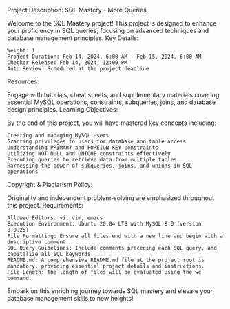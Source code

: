 Project Description: SQL Mastery - More Queries

Welcome to the SQL Mastery project! This project is designed to enhance your proficiency in SQL queries, focusing on advanced techniques and database management principles.
Key Details:

    Weight: 1
    Project Duration: Feb 14, 2024, 6:00 AM - Feb 15, 2024, 6:00 AM
    Checker Release: Feb 14, 2024, 12:00 PM
    Auto Review: Scheduled at the project deadline

Resources:

Engage with tutorials, cheat sheets, and supplementary materials covering essential MySQL operations, constraints, subqueries, joins, and database design principles.
Learning Objectives:

By the end of this project, you will have mastered key concepts including:

    Creating and managing MySQL users
    Granting privileges to users for database and table access
    Understanding PRIMARY and FOREIGN KEY constraints
    Utilizing NOT NULL and UNIQUE constraints effectively
    Executing queries to retrieve data from multiple tables
    Harnessing the power of subqueries, joins, and unions in SQL operations

Copyright & Plagiarism Policy:

Originality and independent problem-solving are emphasized throughout this project.
Requirements:

    Allowed Editors: vi, vim, emacs
    Execution Environment: Ubuntu 20.04 LTS with MySQL 8.0 (version 8.0.25)
    File Formatting: Ensure all files end with a new line and begin with a descriptive comment.
    SQL Query Guidelines: Include comments preceding each SQL query, and capitalize all SQL keywords.
    README.md: A comprehensive README.md file at the project root is mandatory, providing essential project details and instructions.
    File Length: The length of files will be evaluated using the wc command.

Embark on this enriching journey towards SQL mastery and elevate your database management skills to new heights!
